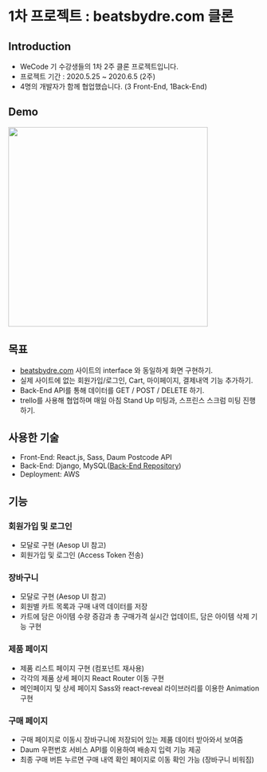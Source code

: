 # 1차 프로젝트 : beatsbydre.com 클론

## Introduction
- WeCode 기 수강생들의 1차 2주 클론 프로젝트입니다.
- 프로젝트 기간 : 2020.5.25 ~ 2020.6.5 (2주)
- 4명의 개발자가 함께 협업했습니다. (3 Front-End, 1Back-End)

## Demo
<a href="https://youtu.be/3i2QFbZcVYE"><img src="https://media.vlpt.us/images/vllyj2260/post/bacb4edc-6043-43cb-807e-6e6aa80f554f/1.png" width="400px"></img></a>

## 목표
- [beatsbydre.com](http://beatsbydre.com) 사이트의 interface 와 동일하게 화면 구현하기.
- 실제 사이트에 없는 회원가입/로그인, Cart, 마이페이지, 결제내역 기능 추가하기.
- Back-End API를 통해 데이터를 GET / POST / DELETE 하기.
- trello를 사용해 협업하며 매일 아침 Stand Up 미팅과, 스프린스 스크럼 미팅 진행하기.

## 사용한 기술
- Front-End: React.js, Sass, Daum Postcode API  
- Back-End: Django, MySQL([Back-End Repository](https://github.com/wecode-bootcamp-korea/4-Beats-backendhttps://github.com/wecode-bootcamp-korea/4-Beats-backend))
- Deployment: AWS

## 기능
### 회원가입 및 로그인
- 모달로 구현 (Aesop UI 참고)
- 회원가입 및 로그인 (Access Token 전송)
### 장바구니
- 모달로 구현 (Aesop UI 참고)
- 회원별 카트 목록과 구매 내역 데이터를 저장
- 카트에 담은 아이템 수량 증감과 총 구매가격 실시간 업데이트, 담은 아이템 삭제 기능 구현
### 제품 페이지
- 제품 리스트 페이지 구현 (컴포넌트 재사용)
- 각각의 제품 상세 페이지 React Router 이동 구현
- 메인페이지 및 상세 페이지 Sass와 react-reveal 라이브러리를 이용한 Animation 구현
### 구매 페이지
- 구매 페이지로 이동시 장바구니에 저장되어 있는 제품 데이터 받아와서 보여줌
- Daum 우편번호 서비스 API를 이용하여 배송지 입력 기능 제공
- 최종 구매 버튼 누르면 구매 내역 확인 페이지로 이동 확인 가능 (장바구니 비워짐)
